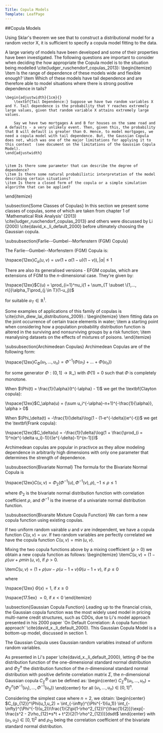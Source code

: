 ```yaml
---
Title: Copula Models
Template: LeafPage
---
```


##Copula Models

Using Sklar's theorem we see that to construct a distributional model for a random vector X, it is sufficient to specify a copula model fitting to the data. 

A large variety of models have been developed and some of their properties have been investigated. The following questions are important to consider when deciding the how appropriate the Copula model is to the situation being modelled \cite{ludger_ruschendorf_copulas_2013}:
\begin{itemize}
	\item Is the range of dependence of these models wide and flexible enough?
	\item Which of these models have tail dependence and are therefore able to model situations where there is strong positive dependence in tails?
	
	\begin{adjustwidth}{1cm}{}
		\textbf{Tail Dependence:} Suppose we have two random variables X and Y. Tail dependence is the probability that Y reaches extremely large values, given that random variable X attains extremely large values.
		
		Say we have two mortgages A and B for houses on the same road and A defaults - a very unlikely event. Then, given this, the probability that B will default is greater than 0. Hence, to model mortgages, we need a copula model with tail dependence. But, the Gaussian Copula does not, which was one of the major limitations for applying it to this context  (see document on the limitations of the Gaussian Copula Model).
	\end{adjustwidth}
	
	
	\item Is there some parameter that can describe the degree of dependence?
	\item Is there some natural probabilistic interpretation of the model describing certain situations?
	\item Is there a closed form of the copula or a simple simulation algorithm that can be applied? 
\end{itemize}	

\subsection{Some Classes of Copulas}
In this section we present some classes of copulas, some of which are taken from chapter 1 of `Mathematical Risk Analysis' (2013) \cite{ludger_ruschendorf_copulas_2013} and others were discussed by Li (2000) \cite{david_x._li_default_2000} before ultimately choosing the Gaussian copula.

\subsubsection{Farlie--Gumbel--Morfenstern (FGM) Copula}

The Farlie--Gumbel--Morfenstern (FGM) Copula is:

\hspace{12ex}$C_\alpha(u,v) = uv(1 + \alpha(1-u)(1-v)), |\alpha| \leq 1$

There are also its generalised versions - EFGM copulas, which are extensions of FGM to the $n$-dimensional case. They're given by:

\hspace{12ex}$C(u) = \prod_{i=1}^nu_i(1 + \sum_{T \subset \{1,..., n\}}\alpha_T\prod_{j \in T}(1-u_j))$ 

for suitable $\alpha_T \in \mathbb{R}^1.$

Some examples of applications of this family of copulas is  \cite{chin_diew_lai_distributions_2009}.: 
\begin{itemize}
	\item fitting data on the joint occurrence of certain trace elements in water;
	\item a starting point when considering how a population probability distribution function is altered in the surviving and nonsurviving groups by a risk function;
	\item reanalysing
	datasets on the effects of mixtures of
	poisons.
\end{itemize}

\subsubsection{Archimedean Copulas}
Archimedean Copulas are of the following form:

\hspace{12ex}$C_{\Phi}(u_1,...,u_n) = \Phi^{-1}(\Phi(u_1) + ... + \Phi(u_n))$

for some generator $\Phi: (0,1] \rightarrow \mathbb{R}_+)$ with $\Phi(1) = 0$ such that $\Phi$ is completely monotone. 

When $\Phi(t) = \frac{1}{\alpha}(t^{-\alpha} - 1)$ we get the \textbf{Clayton copula}:

\hspace{12ex}$C_\alpha(u) = (\sum u_i^{-\alpha}-n+1)^{-\frac{1}{\alpha}}, \alpha > 0$

When $\Phi_\delta(t) = -\frac{1}{\delta}\log(1 - (1-e^{-\delta})e^{-t})$ we get the \textbf{Frank copula}:

\hspace{12ex}$C_\delta(u) = -\frac{1}{\delta}\log(1 + \frac{\prod_{i = 1}^n(e^{-\delta u_i}-1)}{(e^{-\delta}-1)^{n-1}})$

Archimedean copulas are popular in practivce as they allow modeling dependence in arbitrarily high dimensions with only one parameter that determines the strength of dependence.

\subsubsection{Bivariate Normal}
The formula for the Bivariate Normal Copula is 

\hspace{12ex}$C(u,v) = \Phi_2(\Phi^{-1}(u), \Phi^{-1}(v), \rho), -1 \leq \rho \leq 1$

where $\Phi_2$ is the bivariate normal distribution function with correlation coefficient $\rho$, and $\Phi^{-1}$ is the inverse of a univariate normal distribution function. 

\subsubsection{Bivaraite Mixture Copula Function}
We can form a new copula function using existing copulas. 

If two uniform random vairable $u$ and $v$ are independent, we have a copula function $C(u,v) = uv$. If two random variables are perfectly correlated we have the copula function $C(u, v) = \min(u,v)$. 

Mixing the two copula functions above by a mixing coefficient ($\rho > 0$) we obtain a new copula function as follows:
\begin{itemize}
\item$C(u,v) = (1 - \rho)uv + \rho \min(u,v)$, if $\rho > 0$. 

\item$C(u,v) = (1+\rho)uv - \rho(u - 1 + v)\Theta(u - 1 +v)$, if $\rho \leq 0$

where 

\hspace{12ex} $\Theta(x) = 1$, if $x \geq 0$

\hspace{17.5ex} $= 0$, if $x < 0$
\end{itemize}

\subsection{Gaussian Copula Function}
Leading up to the financial crisis, the Gaussian copula function was the most widely used model in pricing multi-name credit structures, such as CDOs, due to Li's model approach presented in his 2000 paper `On Default Correlation: A copula function approach' \cite{david_x._li_default_2000}. This Gaussian Copula Model is a bottom-up model, discussed in section 1.  

The Gaussian Copula uses Gaussian random variables instead of uniform random variables.

As presented in Li's paper \cite{david_x._li_default_2000}, letting $\Phi$ be the distribution function of the one-dimensional standard normal distribution and $\Phi_\Sigma^n$ the distribution function of the $n$-dimensional standard normal distribution with positive definite correlation matrix $\Sigma$, the $n$-dimensional Gaussian copula $C_\Sigma^\Phi$ can be defined as:
\begin{center}
	$C_\Sigma^\Phi(u_1, ..., u_n) = \Phi_\Sigma^n(\Phi^{-1}(u_1), ..., \Phi^{-1}(u_n))$
\end{center}
for all $(u_1, ..., u_n) \in [0,1]^n$. 

Considering the simplest case where $n = 2$, we obtain:
\begin{center}
	$C_{p_{12}}^\Phi(u_1,u_2) = \int_{-\infty}^{\Phi^{-1}(u_1)} \int_{-\infty}^{\Phi^{-1}(u_2)}\frac{1}{2\pi(1-\rho^2_{12})^{\frac{1}{2}}}\exp[-\frac{s^2 - 2\rho_{12}*s*t + t^2}{2(1-\rho^2_{12})}]dsdt$
\end{center}
with $(u_1, u_2) \in [0,1]^2$ and $\rho_{12}$ being the correlation coefficient of the bivariate standard normal distribution.
